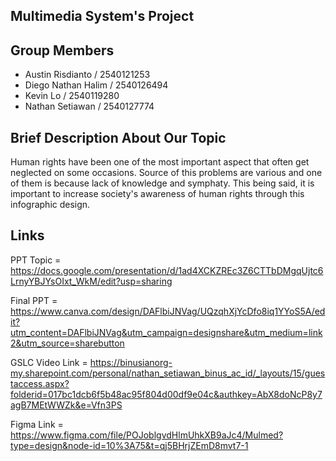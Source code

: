 ## Multimedia System's Project
## Group Members
- Austin Risdianto / 2540121253
- Diego Nathan Halim / 2540126494
- Kevin Lo / 2540119280
- Nathan Setiawan / 2540127774

## Brief Description About Our Topic

Human rights have been one of the most important aspect that often get neglected on some occasions. Source of this problems are various and one of them is because lack of knowledge and symphaty. This being said, it is important to increase society's awareness of human rights through this infographic design.

## Links

PPT Topic = https://docs.google.com/presentation/d/1ad4XCKZREc3Z6CTTbDMgqUjtc6LrnyYBJYsOIxt_WkM/edit?usp=sharing

Final PPT = https://www.canva.com/design/DAFlbiJNVag/UQzqhXjYcDfo8iq1YYoS5A/edit?utm_content=DAFlbiJNVag&utm_campaign=designshare&utm_medium=link2&utm_source=sharebutton

GSLC Video Link = https://binusianorg-my.sharepoint.com/personal/nathan_setiawan_binus_ac_id/_layouts/15/guestaccess.aspx?folderid=017bc1dcb6f5b48ac95f804d00df9e04c&authkey=AbX8doNcP8y7agB7MEtWWZk&e=Vfn3PS

Figma Link = https://www.figma.com/file/POJoblgvdHlmUhkXB9aJc4/Mulmed?type=design&node-id=10%3A75&t=qj5BHrjZEmD8mvt7-1
